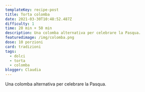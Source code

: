 ```yaml
---
templateKey: recipe-post
title: Torta colomba
date: 2021-03-30T10:48:52.487Z
difficulty: 1
time: 20 min + 50 min
description: Una colomba alternativa per celebrare la Pasqua.
featuredimage: /img/colomba.png
dose: 10 porzioni
card: tradizioni
tags:
  - dolci
  - torta
  - colomba
blogger: Claudia
---
```

Una colomba alternativa per celebrare la Pasqua.